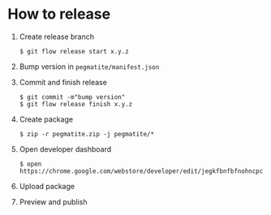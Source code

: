 # How to release

1. Create release branch

    ```
    $ git flow release start x.y.z
    ```

2. Bump version in `pegmatite/manifest.json`
3. Commit and finish release

    ```
    $ git commit -m"bump version"
    $ git flow release finish x.y.z
    ```

4. Create package

    ```
    $ zip -r pegmatite.zip -j pegmatite/*
    ```

5. Open developer dashboard

    ```
    $ open https://chrome.google.com/webstore/developer/edit/jegkfbnfbfnohncpcfcimepibmhlkldo
    ```

6. Upload package
7. Preview and publish
